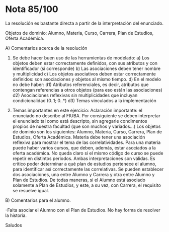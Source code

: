 # Nota 85/100

La resolución es bastante directa a partir de la interpretación del enunciado.

Objetos de dominio: Alumno, Materia, Curso, Carrera, Plan de Estudios, Oferta Académica.

A) Comentarios acerca de la resolución

1) Se debe hacer buen uso de las herramientas de modelado:
a) Los objetos deben estar correctamente definidos, con sus atributos y con identificador (si corresponde)
b) Las asociaciones deben tener nombre y multiplicidad
c) Los objetos asociativos deben estar correctamente definidos: son asociaciones y objetos al mismo tiempo.
d) En el modelo no debe haber:
d1) Atributos referenciales, es decir, atributos que contengan referencias a otros objetos (para eso están las asociaciones)
d2) Asociaciones reflexivas sin multiplicidades que incluyan condicionalidad (0..1; 0..*)
d3) Temas vinculados a la implementación

2) Temas importantes en este ejercicio:
Aclaración importante: el enunciado no describe al FIUBA. Por consiguiente se deben interpretar el enunciado tal como está descripto, sin agregarle condimentos propios de nuestra facultad (que son muchos y variados…)
Los objetos de dominio son los siguientes: Alumno, Materia, Curso, Carrera, Plan de Estudios, Oferta Académica.
Materia debe tener una asociación reflexiva para mostrar el tema de las correlatividades.
Para una materia puede haber varios cursos, que deben, además, estar asociados a la oferta académica. No queda claro si el mismo código de curso se puede repetir en distintos periodos. Ambas interpretaciones son válidas.
Es crítico poder determinar a qué plan de estudios pertenece el alumno, para identificar así correctamente las correlativas. Se pueden establecer dos asociaciones, una entre Alumno y Carrera y otra entre Alumno y Plan de Estudios. De todas maneras, si el Alumno está asociado solamente a Plan de Estudios, y este, a su vez, con Carrera, el requisito se resuelve igual.

B) Comentarios para el alumno.

-Falta asociar el Alumno con el Plan de Estudios. No hay forma de resolver la historia.

Saludos
